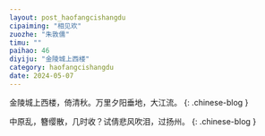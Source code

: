 ```yaml
---
layout: post_haofangcishangdu
cipaiming: "相见欢"
zuozhe: "朱敦儒"
timu: ""
paihao: 46
diyiju: "金陵城上西楼"
category: haofangcishangdu
date: 2024-05-07
---
```


金陵城上西楼，倚清秋。万里夕阳垂地，大江流。
{: .chinese-blog }

中原乱，簪缨散，几时收？试倩悲风吹泪，过扬州。
{: .chinese-blog }
